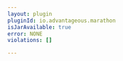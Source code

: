 ```yaml
---
layout: plugin
pluginId: io.advantageous.marathon
isJarAvailable: true
error: NONE
violations: []

---
```

